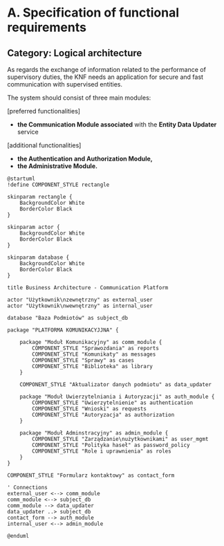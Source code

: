 # A. Specification of functional requirements

## Category: Logical architecture

As regards the exchange of information related to the performance of supervisory duties, the KNF needs an application for secure and fast communication with supervised entities.

The system should consist of three main modules:

[preferred functionalities]
- **the Communication Module associated** with the **Entity Data Updater** service

[additional functionalities]
- **the Authentication and Authorization Module,**
- **the Administrative Module.**

```
@startuml
!define COMPONENT_STYLE rectangle

skinparam rectangle {
    BackgroundColor White
    BorderColor Black
}

skinparam actor {
    BackgroundColor White
    BorderColor Black
}

skinparam database {
    BackgroundColor White
    BorderColor Black
}

title Business Architecture - Communication Platform

actor "Użytkownik\nzewnętrzny" as external_user
actor "Użytkownik\nwewnętrzny" as internal_user

database "Baza Podmiotów" as subject_db

package "PLATFORMA KOMUNIKACYJJNA" {
    
    package "Moduł Komunikacyjny" as comm_module {
        COMPONENT_STYLE "Sprawozdania" as reports
        COMPONENT_STYLE "Komunikaty" as messages
        COMPONENT_STYLE "Sprawy" as cases
        COMPONENT_STYLE "Biblioteka" as library
    }
    
    COMPONENT_STYLE "Aktualizator danych podmiotu" as data_updater
    
    package "Moduł Uwierzytelniania i Autoryzacji" as auth_module {
        COMPONENT_STYLE "Uwierzytelnienie" as authentication
        COMPONENT_STYLE "Wnioski" as requests
        COMPONENT_STYLE "Autoryzacja" as authorization
    }
    
    package "Moduł Adminstracyjny" as admin_module {
        COMPONENT_STYLE "Zarządzanie\nużytkownikami" as user_mgmt
        COMPONENT_STYLE "Polityka haseł" as password_policy
        COMPONENT_STYLE "Role i uprawnienia" as roles
    }
}

COMPONENT_STYLE "Formularz kontaktowy" as contact_form

' Connections
external_user <--> comm_module
comm_module <--> subject_db
comm_module --> data_updater
data_updater ..> subject_db
contact_form --> auth_module
internal_user <--> admin_module

@enduml
```
